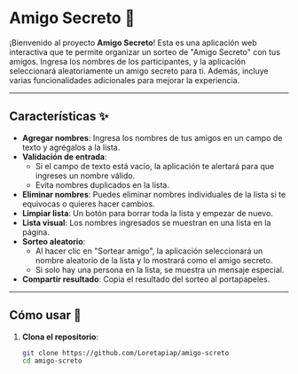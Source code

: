 # Amigo Secreto 🎁

¡Bienvenido al proyecto **Amigo Secreto**! Esta es una aplicación web interactiva que te permite organizar un sorteo de "Amigo Secreto" con tus amigos. Ingresa los nombres de los participantes, y la aplicación seleccionará aleatoriamente un amigo secreto para ti. Además, incluye varias funcionalidades adicionales para mejorar la experiencia.

---

## Características ✨

- **Agregar nombres**: Ingresa los nombres de tus amigos en un campo de texto y agrégalos a la lista.
- **Validación de entrada**: 
  - Si el campo de texto está vacío, la aplicación te alertará para que ingreses un nombre válido.
  - Evita nombres duplicados en la lista.
- **Eliminar nombres**: Puedes eliminar nombres individuales de la lista si te equivocas o quieres hacer cambios.
- **Limpiar lista**: Un botón para borrar toda la lista y empezar de nuevo.
- **Lista visual**: Los nombres ingresados se muestran en una lista en la página.
- **Sorteo aleatorio**: 
  - Al hacer clic en "Sortear amigo", la aplicación seleccionará un nombre aleatorio de la lista y lo mostrará como el amigo secreto.
  - Si solo hay una persona en la lista, se muestra un mensaje especial.
- **Compartir resultado**: Copia el resultado del sorteo al portapapeles.

---

## Cómo usar 🚀

1. **Clona el repositorio**:
   ```bash
   git clone https://github.com/Loretapiap/amigo-screto
   cd amigo-screto
